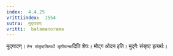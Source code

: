 ```yaml
---
index:  4.4.25
vrittiindex:  1554
sutra:  मुद्गादण्
vritti:  balamanorama 
---
```


मुद्गादण्। `तेन संसृष्टमित्यर्थे तृतीयान्ता`दिति शेषः। मौद्ग ओदन इति। मुद्गैः संसृष्ट इत्यर्थः। 

